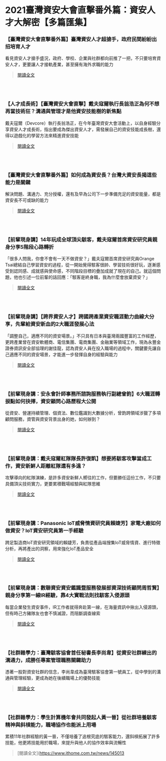 # 2021臺灣資安大會直擊番外篇：資安人才大解密【多篇匯集】

<!--more-->
<!--479-->

### 【臺灣資安大會直擊番外篇】臺灣資安人才超搶手，政府民間紛紛出招培育人才

看見資安人才搶手盛況，政府、學校、企業與社群都向前推了一把，不只要培育資安人才，更要讓人才接軌產業，甚至擁有海外求職的能力

>[閱讀全文](https://www.ithome.com.tw/news/145081)

<br></br>



### 【人才成長術】【臺灣資安大會直擊】戴夫寇爾執行長翁浩正為何不想再當技術狂？溝通與管理才是他資安技能樹的新焦點

戴夫寇爾（Devcore）執行長翁浩正，在今年臺灣資安大會活動上，以自身經驗分享資安人才成長術，指出要成為傑出資安人才，需發展自己的資安技能成長樹，還得以遊戲化的學習方法來精進資安技能

>[閱讀全文](https://www.ithome.com.tw/news/144191)

<br></br>



### 【臺灣資安大會直擊番外篇】如何成為資安長？台灣大資安長揭這些能力是關鍵

解決問題、溝通力、充分授權，還有及早為公司下一步準備充足的資安能量，都是資安長不可或缺的能力

>[閱讀全文](https://www.ithome.com.tw/news/145082)

<br></br>



### 【前輩現身講】14年玩成全球頂尖駭客，戴夫寇爾首席資安研究員親身分享5階段心路轉折

「很多人問我，你會不會有一天不做資安？」戴夫寇爾首席資安研究員Orange Tsai總結自己學習資安的過程，從一開始覺得駭客很帥、學習技術很好玩，逐漸感受到認同感、成就感與使命感，不同階段目標的疊加成就了現在的自己。就這個問題，他也引述一位前輩的話回應：「駭客是終身職，我為什麼會放棄資安？」

>[閱讀全文](https://www.ithome.com.tw/news/144565)

<br></br>



### 【前輩現身講】【跨界資安人才】跨國跨產業資安職涯動力曲線大分享，先輩給資安新血的2大職涯發展心法

「調整自己，適應不同的資安場景。」不只具有日本與臺灣兩國豐富的工作經歷，更跨產業曾在資安軟體商、電信集團、電商集團、金融業等領域工作，現為永豐金證券資訊安全部協理的謝佳龍，認為資安人員在投入職場的過程中，關鍵要先讓自己適應不同的資安場景，才能進一步發揮自身的經驗與能力

>[閱讀全文](https://www.ithome.com.tw/news/144617)

<br></br>



### 【前輩現身講：安永會計師事務所諮詢服務執行副總曾韵】6大職涯轉捩點如何抉擇，資安顧問心路歷程大公開

從資安、營運持續管理、個資法、數位鑑識到大數據分析，曾韵跨領域涉獵了多項顧問服務，資管與資安背景出身的她，如何辦到？

>[閱讀全文](https://www.ithome.com.tw/news/144845)

<br></br>




### 【前輩現身講：戴夫寇爾紅隊隊長許復凱】想要將駭客攻擊當成工作，資安新鮮人距離紅隊還有多遠？

攻擊導向的紅隊演練，是許多資安新鮮人嚮往的工作，但要勝任這份工作，不只要具備頂尖技術實力，更要累積戰場經驗與紅隊思維

>[閱讀全文](https://www.ithome.com.tw/news/144680)

<br></br>




### 【前輩現身講：Panasonic IoT威脅情資研究員賴婕芳】家電大廠如何做資安？IoT資安研究員第一手經驗

跨足製造商IoT資安研究領域的賴婕芳，負責從產品端搜集IoT威脅情資、進行特徵分析，再將產出的洞察，用來強化IoT產品安全

>[閱讀全文](https://www.ithome.com.tw/news/144857)

<br></br>





### 【前輩現身講：數聯資安資安鑑識暨服務發展部資深技術顧問周哲賢】親身分享第一線IR經驗，靠4大實戰法則找駭客入侵源頭

每當企業發生資安事件，IR工作者就得奔赴第一線，在海量資訊中揪出入侵源頭，但有時己方豬隊友也會不慎滅證，而阻斷調查線索

>[閱讀全文](https://www.ithome.com.tw/news/145002)

<br></br>





### 【社群雜學力：臺灣駭客協會首任秘書長李尚韋】從資安社群練出的溝通力，成勝任專案管理職務關鍵助力

憑著一股對資安社群的信念，李尚韋成為臺灣駭客協會第一號員工，從中學到的溝通與管理經驗，更成為她在後續職場上的優勢技能

>[閱讀全文](https://www.ithome.com.tw/news/145014)

<br></br>





### 【社群雜學力：學生計算機年會共同發起人黃一晉】從社群培養駭客精神與斜槓能力，職場協作也能派上用場

累積11年社群經驗的黃一晉，不僅培養了追根究底的駭客能力，還斜槓拓展了許多技能，他更將技能用於職場，來提升與他人的協作效率與流暢性

>[閱讀全文](https://www.ithome.com.tw/news/145013

<br></br>
